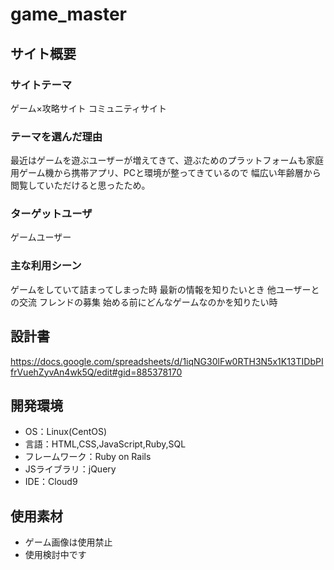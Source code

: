 # game_master

## サイト概要
### サイトテーマ
ゲーム×攻略サイト
コミュニティサイト

### テーマを選んだ理由
最近はゲームを遊ぶユーザーが増えてきて、遊ぶためのプラットフォームも家庭用ゲーム機から携帯アプリ、PCと環境が整ってきているので
幅広い年齢層から閲覧していただけると思ったため。


### ターゲットユーザ
ゲームユーザー

### 主な利用シーン
ゲームをしていて詰まってしまった時
最新の情報を知りたいとき
他ユーザーとの交流
フレンドの募集
始める前にどんなゲームなのかを知りたい時

## 設計書
https://docs.google.com/spreadsheets/d/1iqNG30lFw0RTH3N5x1K13TIDbPIfrVuehZyvAn4wk5Q/edit#gid=885378170

## 開発環境
- OS：Linux(CentOS)
- 言語：HTML,CSS,JavaScript,Ruby,SQL
- フレームワーク：Ruby on Rails
- JSライブラリ：jQuery
- IDE：Cloud9

## 使用素材
- ゲーム画像は使用禁止
- 使用検討中です